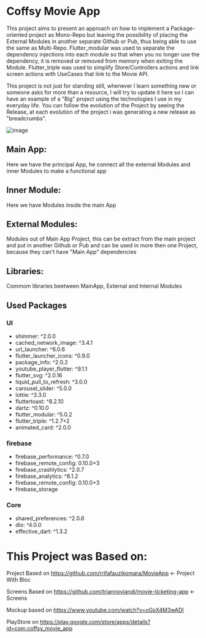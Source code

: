 # Coffsy Movie App

This project aims to present an approach on how to implement a Package-oriented project as Mono-Repo but leaving the possibility of placing the External Modules in another separate Github or Pub, thus being able to use the same as Multi-Repo. Flutter_modular was used to separate the dependency injections into each module so that when you no longer use the dependency, it is removed or removed from memory when exiting the Module.
Flutter_triple was used to simplify Store/Controllers actions and link screen actions with UseCases that link to the Movie API.

This project is not just for standing still, whenever I learn something new or someone asks for more than a resource, I will try to update it here so I can have an example of a "Big" project using the technologies I use in my everyday life.
You can follow the evolution of the Project by seeing the Release, at each evolution of the project i was generating a new release as "breadcrumbs".

![image](https://user-images.githubusercontent.com/4654514/128944745-cc776016-50e6-47f3-b5db-9c561ec37824.png)

## Main App:

Here we have the principal App, he connect all the external Modules and inner Modules to make a functional app

## Inner Module:

Here we have Modules inside the main App

## External Modules:

Modules out of Main App Project, this can be extract from the main project and put in another Github or Pub and can be used in more then one Project, because they can't have "Main App" dependencies

## Libraries:

Commom libraries beetween MainApp, External and Internal Modules

## Used Packages

### UI

- shimmer: ^2.0.0
- cached_network_image: ^3.4.1
- url_launcher: ^6.0.6
- flutter_launcher_icons: ^0.9.0
- package_info: ^2.0.2
- youtube_player_flutter: ^9.1.1
- flutter_svg: ^2.0.16
- liquid_pull_to_refresh: ^3.0.0
- carousel_slider: ^5.0.0
- lottie: ^3.3.0
- fluttertoast: ^8.2.10
- dartz: ^0.10.0
- flutter_modular: ^5.0.2
- flutter_triple: ^1.2.7+2
- animated_card: ^2.0.0

### firebase

- firebase_performance: ^0.7.0
- firebase_remote_config: 0.10.0+3
- firebase_crashlytics: ^2.0.7
- firebase_analytics: ^8.1.2
- firebase_remote_config: 0.10.0+3
- firebase_storage

### Core

- shared_preferences: ^2.0.6
- dio: ^4.0.0
- effective_dart: ^1.3.2

# This Project was Based on:

Project Based on https://github.com/rrifafauzikomara/MovieApp <- Project With Bloc

Screens Based on https://github.com/triannoviandi/movie-ticketing-app <- Screens

Mockup based on https://www.youtube.com/watch?v=oGsX4M3wADI

PlayStore on https://play.google.com/store/apps/details?id=com.coffsy_movie_app
